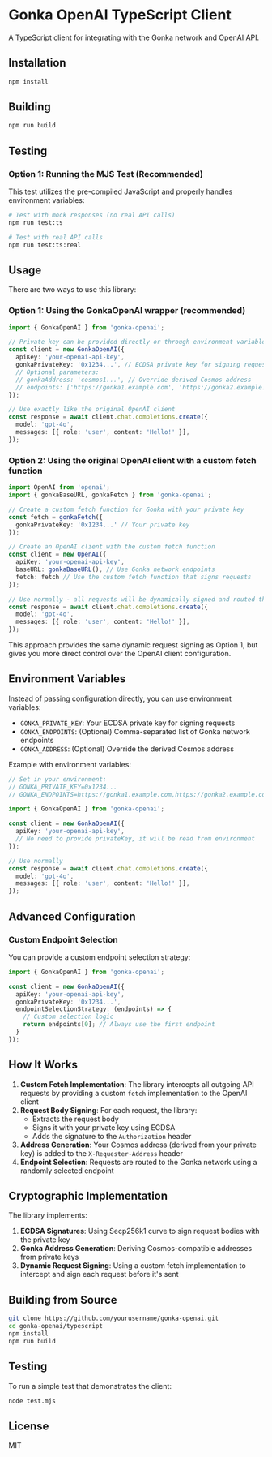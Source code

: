 # Gonka OpenAI TypeScript Client

A TypeScript client for integrating with the Gonka network and OpenAI API.

## Installation

```bash
npm install
```

## Building

```bash
npm run build
```

## Testing

### Option 1: Running the MJS Test (Recommended)

This test utilizes the pre-compiled JavaScript and properly handles environment variables:

```bash
# Test with mock responses (no real API calls)
npm run test:ts

# Test with real API calls
npm run test:ts:real
```

## Usage

There are two ways to use this library:

### Option 1: Using the GonkaOpenAI wrapper (recommended)

```typescript
import { GonkaOpenAI } from 'gonka-openai';

// Private key can be provided directly or through environment variable GONKA_PRIVATE_KEY
const client = new GonkaOpenAI({
  apiKey: 'your-openai-api-key',
  gonkaPrivateKey: '0x1234...', // ECDSA private key for signing requests
  // Optional parameters:
  // gonkaAddress: 'cosmos1...', // Override derived Cosmos address
  // endpoints: ['https://gonka1.example.com', 'https://gonka2.example.com'], // Custom endpoints
});

// Use exactly like the original OpenAI client
const response = await client.chat.completions.create({
  model: 'gpt-4o',
  messages: [{ role: 'user', content: 'Hello!' }],
});
```

### Option 2: Using the original OpenAI client with a custom fetch function

```typescript
import OpenAI from 'openai';
import { gonkaBaseURL, gonkaFetch } from 'gonka-openai';

// Create a custom fetch function for Gonka with your private key
const fetch = gonkaFetch({
  gonkaPrivateKey: '0x1234...' // Your private key
});

// Create an OpenAI client with the custom fetch function
const client = new OpenAI({
  apiKey: 'your-openai-api-key',
  baseURL: gonkaBaseURL(), // Use Gonka network endpoints 
  fetch: fetch // Use the custom fetch function that signs requests
});

// Use normally - all requests will be dynamically signed and routed through Gonka
const response = await client.chat.completions.create({
  model: 'gpt-4o',
  messages: [{ role: 'user', content: 'Hello!' }],
});
```

This approach provides the same dynamic request signing as Option 1, but gives you more direct control over the OpenAI client configuration.

## Environment Variables

Instead of passing configuration directly, you can use environment variables:

- `GONKA_PRIVATE_KEY`: Your ECDSA private key for signing requests
- `GONKA_ENDPOINTS`: (Optional) Comma-separated list of Gonka network endpoints
- `GONKA_ADDRESS`: (Optional) Override the derived Cosmos address

Example with environment variables:

```typescript
// Set in your environment:
// GONKA_PRIVATE_KEY=0x1234...
// GONKA_ENDPOINTS=https://gonka1.example.com,https://gonka2.example.com

import { GonkaOpenAI } from 'gonka-openai';

const client = new GonkaOpenAI({
  apiKey: 'your-openai-api-key',
  // No need to provide privateKey, it will be read from environment
});

// Use normally
const response = await client.chat.completions.create({
  model: 'gpt-4o',
  messages: [{ role: 'user', content: 'Hello!' }],
});
```

## Advanced Configuration

### Custom Endpoint Selection

You can provide a custom endpoint selection strategy:

```typescript
import { GonkaOpenAI } from 'gonka-openai';

const client = new GonkaOpenAI({
  apiKey: 'your-openai-api-key',
  gonkaPrivateKey: '0x1234...',
  endpointSelectionStrategy: (endpoints) => {
    // Custom selection logic
    return endpoints[0]; // Always use the first endpoint
  }
});
```

## How It Works

1. **Custom Fetch Implementation**: The library intercepts all outgoing API requests by providing a custom `fetch` implementation to the OpenAI client
2. **Request Body Signing**: For each request, the library:
   - Extracts the request body
   - Signs it with your private key using ECDSA
   - Adds the signature to the `Authorization` header
3. **Address Generation**: Your Cosmos address (derived from your private key) is added to the `X-Requester-Address` header
4. **Endpoint Selection**: Requests are routed to the Gonka network using a randomly selected endpoint

## Cryptographic Implementation

The library implements:

1. **ECDSA Signatures**: Using Secp256k1 curve to sign request bodies with the private key
2. **Gonka Address Generation**: Deriving Cosmos-compatible addresses from private keys
3. **Dynamic Request Signing**: Using a custom fetch implementation to intercept and sign each request before it's sent

## Building from Source

```bash
git clone https://github.com/yourusername/gonka-openai.git
cd gonka-openai/typescript
npm install
npm run build
```

## Testing

To run a simple test that demonstrates the client:

```bash
node test.mjs
```

## License

MIT 